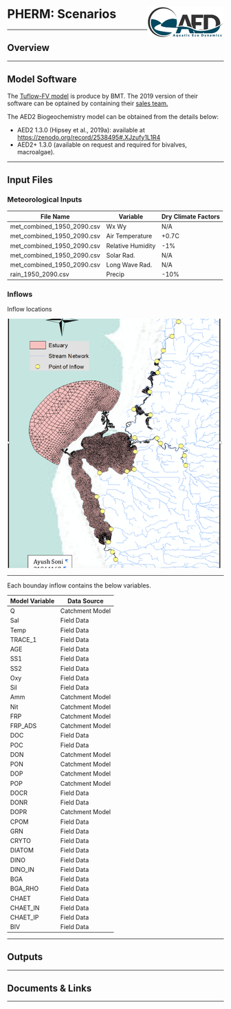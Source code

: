 # PHERM: Scenarios <img src="https://github.com/AquaticEcoDynamics/Peel_ARC/blob/master/Images/Logos/aed.png" align="right" width="178" height="70.5">

---

## Overview

---

## Model Software

The <a href="https://www.tuflow.com/Tuflow%20FV.aspx">Tuflow-FV model</a> is produce by BMT. The 2019 version of their software can be optained by containing their <a href="https://www.tuflow.com/Contact.aspx">sales team.</a>

The AED2 Biogeochemistry model can be obtained from the details below:

-	AED2 1.3.0 (Hipsey et al., 2019a): available at https://zenodo.org/record/2538495#.XJzufy1L1R4 
-	AED2+ 1.3.0 (available on request and required for bivalves, macroalgae).

---

## Input Files
### Meteorological Inputs



| File Name|Variable|Dry Climate Factors|
|--------------------------|-------|------|
|met_combined_1950_2090.csv	|Wx Wy				|N/A|
|met_combined_1950_2090.csv	|Air Temperature    |+0.7C|
|met_combined_1950_2090.csv	|Relative Humidity  |-1%|
|met_combined_1950_2090.csv	|Solar Rad.         |N/A|
|met_combined_1950_2090.csv	|Long Wave Rad.     |N/A|
|rain_1950_2090.csv			|Precip             |-10%|

### Inflows
Inflow locations


<img src="https://github.com/AquaticEcoDynamics/Peel_ARC/blob/master/Images/inflow2.png">

---
Each bounday inflow contains the below variables. 

|Model Variable|Data Source|
|----------|----------------|
|Q			|Catchment Model		|
|Sal			|Field Data         |
|Temp		|Field Data             |
|TRACE_1		|Field Data         |
|AGE			|Field Data         |
|SS1			|Field Data         |
|SS2			|Field Data         |
|Oxy			|Field Data         |
|Sil			|Field Data         |
|Amm			|Catchment Model    |
|Nit 		|Catchment Model        |
|FRP			|Catchment Model    |
|FRP_ADS		|Catchment Model    |
|DOC			|Field Data         |
|POC			|Field Data         |
|DON			|Catchment Model    |
|PON			|Catchment Model    |
|DOP			|Catchment Model    |
|POP			|Catchment Model    |
|DOCR		|Field Data             |
|DONR		|Field Data             |
|DOPR		|Catchment Model        |
|CPOM		|Field Data             |
|GRN			|Field Data         |
|CRYTO		|Field Data             |
|DIATOM		|Field Data             |
|DINO		|Field Data             |
|DINO_IN		|Field Data         |
|BGA			|Field Data         |
|BGA_RHO		|Field Data         |
|CHAET		|Field Data             |
|CHAET_IN	|Field Data             |
|CHAET_IP	|Field Data             |
|BIV			|Field Data         |



---

## Outputs

---

## Documents & Links

---
